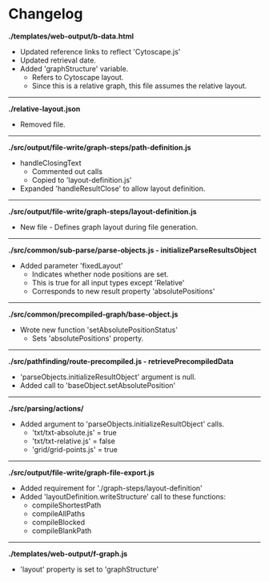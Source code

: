 # Changelog

**./templates/web-output/b-data.html**
* Updated reference links to reflect 'Cytoscape.js'
* Updated retrieval date.
* Added 'graphStructure' variable.
	* Refers to Cytoscape layout.
	* Since this is a relative graph, this file assumes the relative layout.

---

**./relative-layout.json**
* Removed file.

---

**./src/output/file-write/graph-steps/path-definition.js**
* handleClosingText
	* Commented out calls
	* Copied to 'layout-definition.js'
* Expanded 'handleResultClose' to allow layout definition.

---

**./src/output/file-write/graph-steps/layout-definition.js**
* New file - Defines graph layout during file generation.

---

**./src/common/sub-parse/parse-objects.js - initializeParseResultsObject**
* Added parameter 'fixedLayout'
	* Indicates whether node positions are set.
	* This is true for all input types except 'Relative'
	* Corresponds to new result property 'absolutePositions'

---

**./src/common/precompiled-graph/base-object.js**
* Wrote new function 'setAbsolutePositionStatus'
	* Sets 'absolutePositions' property.

---

**./src/pathfinding/route-precompiled.js - retrievePrecompiledData**
* 'parseObjects.initializeResultObject' argument is null.
* Added call to 'baseObject.setAbsolutePosition'

---

**./src/parsing/actions/**
* Added argument to 'parseObjects.initializeResultObject' calls.
	* 'txt/txt-absolute.js' = true
	* 'txt/txt-relative.js' = false
	* 'grid/grid-points.js' = true

---

**./src/output/file-write/graph-file-export.js**
* Added requirement for './graph-steps/layout-definition'
* Added 'layoutDefinition.writeStructure' call to these functions:
	* compileShortestPath
	* compileAllPaths
	* compileBlocked
	* compileBlankPath

---

**./templates/web-output/f-graph.js**
* 'layout' property is set to 'graphStructure'
